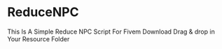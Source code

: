 # ReduceNPC
This Is A Simple Reduce NPC Script For Fivem 
Download Drag & drop in Your Resource Folder 
